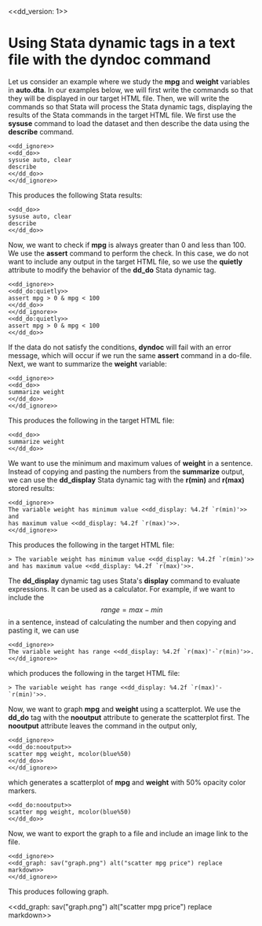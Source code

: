 <<dd_version: 1>>

<link rel="stylesheet" type="text/css" href="http://www.stata-press.com/data/r15/markdown/stmarkdown.css">
<script type="text/x-mathjax-config">
  MathJax.Hub.Config({tex2jax: {inlineMath: [['$','$'], ['\\(','\\)']]}});
</script>
<script type="text/javascript" async
  src="https://cdn.mathjax.org/mathjax/latest/MathJax.js?config=TeX-AMS_CHTML">
</script>
</head>

Using Stata dynamic tags in a text file with the dyndoc command
===============================================================
Let us consider an example where we study the **mpg** and **weight** variables
in **auto.dta**. In our examples below, we will first write the commands so
that they will be displayed in our target HTML file. Then, we will write the
commands so that Stata will process the Stata dynamic tags, displaying the
results of the Stata commands in the target HTML file.
We first use the **sysuse** command to load the dataset and then describe
the data using the **describe** command.

~~~~
<<dd_ignore>>
<<dd_do>>
sysuse auto, clear
describe
<</dd_do>>
<</dd_ignore>>
~~~~

This produces the following Stata results:

~~~~
<<dd_do>>
sysuse auto, clear
describe
<</dd_do>>
~~~~

Now, we want to check if **mpg** is always greater than 0 and less than 100.
We use the **assert** command to perform the check. In this case, we do not
want to include any output in the target HTML file, so we use the **quietly**
attribute to modify the behavior of the **dd_do** Stata dynamic tag.

~~~~
<<dd_ignore>>
<<dd_do:quietly>>
assert mpg > 0 & mpg < 100
<</dd_do>>
<</dd_ignore>>
<<dd_do:quietly>>
assert mpg > 0 & mpg < 100
<</dd_do>>
~~~~

If the data do not satisfy the conditions, **dyndoc** will fail with an error
message, which will occur if we run the same **assert** command in a do-file.
Next, we want to summarize the **weight** variable:

~~~~
<<dd_ignore>>
<<dd_do>>
summarize weight
<</dd_do>>
<</dd_ignore>>
~~~~

This produces the following in the target HTML file:

~~~~
<<dd_do>>
summarize weight
<</dd_do>>
~~~~

We want to use the minimum and maximum values of **weight** in a sentence.
Instead of copying and pasting the numbers from the **summarize** output, we can
use the **dd_display** Stata dynamic tag with the **r(min)** and **r(max)**
stored results:

~~~~
<<dd_ignore>>
The variable weight has minimum value <<dd_display: %4.2f `r(min)'>> and
has maximum value <<dd_display: %4.2f `r(max)'>>.
<</dd_ignore>>
~~~~

This produces the following in the target HTML file:

~~~~
> The variable weight has minimum value <<dd_display: %4.2f `r(min)'>>
and has maximum value <<dd_display: %4.2f `r(max)'>>.
~~~~

The **dd_display** dynamic tag uses Stata's **display** command to evaluate
expressions. It can be used as a calculator. For example, if we want to
include the $$range = max - min$$ in a sentence, instead of calculating the
number and then copying and pasting it, we can use

~~~~
<<dd_ignore>>
The variable weight has range <<dd_display: %4.2f `r(max)'-`r(min)'>>.
<</dd_ignore>>
~~~~

which produces the following in the target HTML file:

~~~~
> The variable weight has range <<dd_display: %4.2f `r(max)'-`r(min)'>>.
~~~~

Now, we want to graph **mpg** and **weight** using a scatterplot. We use the
**dd_do** tag with the **nooutput** attribute to generate the scatterplot
first. The **nooutput** attribute leaves the command in the output only,

~~~~
<<dd_ignore>>
<<dd_do:nooutput>>
scatter mpg weight, mcolor(blue%50)
<</dd_do>>
<</dd_ignore>>
~~~~

which generates a scatterplot of **mpg** and **weight** with 50% opacity
color markers.

~~~~
<<dd_do:nooutput>>
scatter mpg weight, mcolor(blue%50)
<</dd_do>>
~~~~

Now, we want to export the graph to a file and include an image link to the
file.

~~~~
<<dd_ignore>>
<<dd_graph: sav("graph.png") alt("scatter mpg price") replace markdown>>
<</dd_ignore>>
~~~~

This produces following graph.

<<dd_graph: sav("graph.png") alt("scatter mpg price") replace markdown>>
